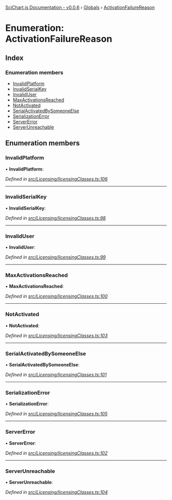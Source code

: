 [SciChart.js Documentation - v0.0.6](../README.md) › [Globals](../globals.md) › [ActivationFailureReason](activationfailurereason.md)

# Enumeration: ActivationFailureReason

## Index

### Enumeration members

* [InvalidPlatform](activationfailurereason.md#invalidplatform)
* [InvalidSerialKey](activationfailurereason.md#invalidserialkey)
* [InvalidUser](activationfailurereason.md#invaliduser)
* [MaxActivationsReached](activationfailurereason.md#maxactivationsreached)
* [NotActivated](activationfailurereason.md#notactivated)
* [SerialActivatedBySomeoneElse](activationfailurereason.md#serialactivatedbysomeoneelse)
* [SerializationError](activationfailurereason.md#serializationerror)
* [ServerError](activationfailurereason.md#servererror)
* [ServerUnreachable](activationfailurereason.md#serverunreachable)

## Enumeration members

###  InvalidPlatform

• **InvalidPlatform**:

*Defined in [src/Licensing/licensingClasses.ts:106](https://github.com/ABTSoftware/SciChart.Dev/blob/272ab7fc7f/Web/src/SciChart/src/Licensing/licensingClasses.ts#L106)*

___

###  InvalidSerialKey

• **InvalidSerialKey**:

*Defined in [src/Licensing/licensingClasses.ts:98](https://github.com/ABTSoftware/SciChart.Dev/blob/272ab7fc7f/Web/src/SciChart/src/Licensing/licensingClasses.ts#L98)*

___

###  InvalidUser

• **InvalidUser**:

*Defined in [src/Licensing/licensingClasses.ts:99](https://github.com/ABTSoftware/SciChart.Dev/blob/272ab7fc7f/Web/src/SciChart/src/Licensing/licensingClasses.ts#L99)*

___

###  MaxActivationsReached

• **MaxActivationsReached**:

*Defined in [src/Licensing/licensingClasses.ts:100](https://github.com/ABTSoftware/SciChart.Dev/blob/272ab7fc7f/Web/src/SciChart/src/Licensing/licensingClasses.ts#L100)*

___

###  NotActivated

• **NotActivated**:

*Defined in [src/Licensing/licensingClasses.ts:103](https://github.com/ABTSoftware/SciChart.Dev/blob/272ab7fc7f/Web/src/SciChart/src/Licensing/licensingClasses.ts#L103)*

___

###  SerialActivatedBySomeoneElse

• **SerialActivatedBySomeoneElse**:

*Defined in [src/Licensing/licensingClasses.ts:101](https://github.com/ABTSoftware/SciChart.Dev/blob/272ab7fc7f/Web/src/SciChart/src/Licensing/licensingClasses.ts#L101)*

___

###  SerializationError

• **SerializationError**:

*Defined in [src/Licensing/licensingClasses.ts:105](https://github.com/ABTSoftware/SciChart.Dev/blob/272ab7fc7f/Web/src/SciChart/src/Licensing/licensingClasses.ts#L105)*

___

###  ServerError

• **ServerError**:

*Defined in [src/Licensing/licensingClasses.ts:102](https://github.com/ABTSoftware/SciChart.Dev/blob/272ab7fc7f/Web/src/SciChart/src/Licensing/licensingClasses.ts#L102)*

___

###  ServerUnreachable

• **ServerUnreachable**:

*Defined in [src/Licensing/licensingClasses.ts:104](https://github.com/ABTSoftware/SciChart.Dev/blob/272ab7fc7f/Web/src/SciChart/src/Licensing/licensingClasses.ts#L104)*
